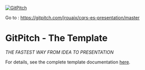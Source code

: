 [![GitPitch](https://gitpitch.com/assets/badge.svg)](https://gitpitch.com/gitpitch/the-template)

Go to : https://gitpitch.com/jrouaix/cqrs-es-presentation/master

# GitPitch - The Template

*THE FASTEST WAY FROM IDEA TO PRESENTATION*

For details, see the complete template documentation [here](https://gitpitch.com/docs/the-template).

